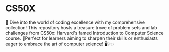 # CS50X
🚀 Dive into the world of coding excellence with my comprehensive collection! This repository hosts a treasure trove of problem sets and lab challenges from CS50x: Harvard's famed Introduction to Computer Science course. 🌟Perfect for learners aiming to sharpen their skills or enthusiasts eager to embrace the art of computer science! 🖥️💡✨
